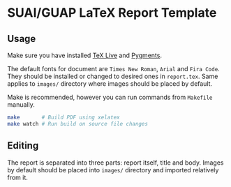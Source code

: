 # SUAI/GUAP LaTeX Report Template

## Usage

Make sure you have installed [TeX Live](https://www.tug.org/texlive/) and [Pygments](https://pygments.org/).

The default fonts for document are `Times New Roman`, `Arial` and `Fira Code`. They should be installed or changed to desired ones in `report.tex`. Same applies to `images/` directory where images should be placed by default.

Make is recommended, however you can run commands from `Makefile` manually.

```bash
make       # Build PDF using xelatex
make watch # Run build on source file changes
```

## Editing

The report is separated into three parts: report itself, title and body.
Images by default should be placed into `images/` directory and imported relatively from it.
